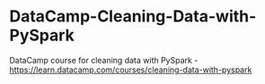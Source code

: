 # DataCamp-Cleaning-Data-with-PySpark
DataCamp course for cleaning data with PySpark - https://learn.datacamp.com/courses/cleaning-data-with-pyspark

